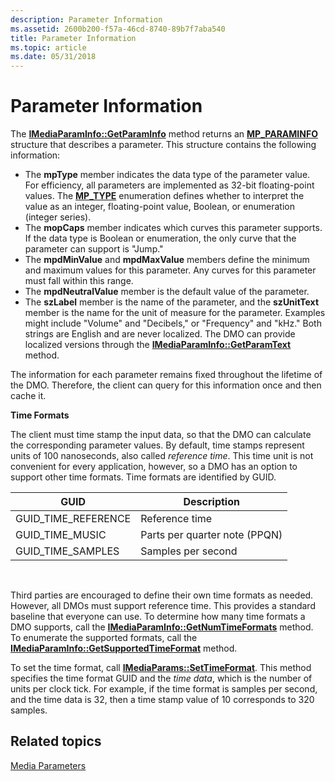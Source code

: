 ```yaml
---
description: Parameter Information
ms.assetid: 2600b200-f57a-46cd-8740-89b7f7aba540
title: Parameter Information
ms.topic: article
ms.date: 05/31/2018
---
```


# Parameter Information

The [**IMediaParamInfo::GetParamInfo**](/previous-versions/windows/desktop/api/Medparam/nf-medparam-imediaparaminfo-getparaminfo) method returns an [**MP\_PARAMINFO**](/previous-versions/windows/desktop/api/Medparam/ns-medparam-mp_paraminfo) structure that describes a parameter. This structure contains the following information:

-   The **mpType** member indicates the data type of the parameter value. For efficiency, all parameters are implemented as 32-bit floating-point values. The [**MP\_TYPE**](/previous-versions/windows/desktop/api/Medparam/ne-medparam-mp_type) enumeration defines whether to interpret the value as an integer, floating-point value, Boolean, or enumeration (integer series).
-   The **mopCaps** member indicates which curves this parameter supports. If the data type is Boolean or enumeration, the only curve that the parameter can support is "Jump."
-   The **mpdMinValue** and **mpdMaxValue** members define the minimum and maximum values for this parameter. Any curves for this parameter must fall within this range.
-   The **mpdNeutralValue** member is the default value of the parameter.
-   The **szLabel** member is the name of the parameter, and the **szUnitText** member is the name for the unit of measure for the parameter. Examples might include "Volume" and "Decibels," or "Frequency" and "kHz." Both strings are English and are never localized. The DMO can provide localized versions through the [**IMediaParamInfo::GetParamText**](/previous-versions/windows/desktop/api/Medparam/nf-medparam-imediaparaminfo-getparamtext) method.

The information for each parameter remains fixed throughout the lifetime of the DMO. Therefore, the client can query for this information once and then cache it.

**Time Formats**

The client must time stamp the input data, so that the DMO can calculate the corresponding parameter values. By default, time stamps represent units of 100 nanoseconds, also called *reference time*. This time unit is not convenient for every application, however, so a DMO has an option to support other time formats. Time formats are identified by GUID.



| **GUID**              | Description                   |
|-----------------------|-------------------------------|
| GUID\_TIME\_REFERENCE | Reference time                |
| GUID\_TIME\_MUSIC     | Parts per quarter note (PPQN) |
| GUID\_TIME\_SAMPLES   | Samples per second            |



 

Third parties are encouraged to define their own time formats as needed. However, all DMOs must support reference time. This provides a standard baseline that everyone can use. To determine how many time formats a DMO supports, call the [**IMediaParamInfo::GetNumTimeFormats**](/previous-versions/windows/desktop/api/Medparam/nf-medparam-imediaparaminfo-getnumtimeformats) method. To enumerate the supported formats, call the [**IMediaParamInfo::GetSupportedTimeFormat**](/previous-versions/windows/desktop/api/Medparam/nf-medparam-imediaparaminfo-getsupportedtimeformat) method.

To set the time format, call [**IMediaParams::SetTimeFormat**](/previous-versions/windows/desktop/api/Medparam/nf-medparam-imediaparams-settimeformat). This method specifies the time format GUID and the *time data*, which is the number of units per clock tick. For example, if the time format is samples per second, and the time data is 32, then a time stamp value of 10 corresponds to 320 samples.

## Related topics

<dl> <dt>

[Media Parameters](media-parameters.md)
</dt> </dl>

 

 



